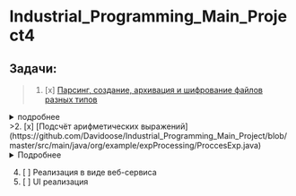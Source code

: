 # Industrial_Programming_Main_Project4
## Задачи:
>1. [x] [Парсинг, создание, архивация и шифрование файлов разных типов](https://github.com/Davidoose/Industrial_Programming_Main_Project/tree/master/src/main/java/org/example/fileProcessing)
<details>
    <summary>подробнее</summary>
    
   #### Парсинг и создание
   * [x] [.json](https://github.com/Davidoose/Industrial_Programming_Main_Project/blob/master/src/main/java/org/example/fileProcessing/JSONparser.java)
   * [x] [.xml](https://github.com/Davidoose/Industrial_Programming_Main_Project/blob/master/src/main/java/org/example/fileProcessing/XMLparser.java)
   * [x] [.txt](https://github.com/Davidoose/Industrial_Programming_Main_Project/blob/master/src/main/java/org/example/fileProcessing/TXTparser.java)
   #### Архивация
   * [x] [.zip](https://github.com/Davidoose/Industrial_Programming_Main_Project/blob/master/src/main/java/org/example/fileProcessing/JSONparser.java)
   #### Шифрование
   * [x] DES/ECB/PKCS5Padding
  </details>
>2. [x] [Подсчёт арифметических выражений](https://github.com/Davidoose/Industrial_Programming_Main_Project/blob/master/src/main/java/org/example/expProcessing/ProccesExp.java)
 
 <details>
    <summary>Подробнее</summary>
    
   #### Парсинг выражений
   * [x] [Самостоятельно](https://github.com/Davidoose/Industrial_Programming_Main_Project/blob/master/src/main/java/org/example/expProcessing/ProccesExp.java)
   * [x] [<Библиотека "exp4j"](https://github.com/Davidoose/Industrial_Programming_Main_Project/blob/master/src/main/java/org/example/expProcessing/ProccesExpByLib.java)
  </details>
  
4. [ ] Реализация в виде веб-сервиса
5. [ ] UI реализация

